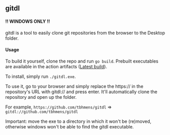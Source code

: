 ## gitdl

#### !! WINDOWS ONLY !!

gitdl is a tool to easily clone git repositories from the browser to the Desktop folder.

#### Usage

To build it yourself, clone the repo and run `go build`. Prebuilt executables are available in the action artifacts ([Latest build](https://nightly.link/tbhmens/gitdl/workflows/build/master/gitdl.exe.zip)).

To install, simply run `./gitdl.exe`.

To use it, go to your browser and simply replace the https:// in the repository's URL with gitdl:// and press enter. It'll automatically clone the repository and open up the folder.

For example, `https://github.com/tbhmens/gitdl` => `gitdl://github.com/tbhmens/gitdl`

Important: move the exe to a directory in which it won't be (re)moved, otherwise windows won't be able to find the gitdl executable.